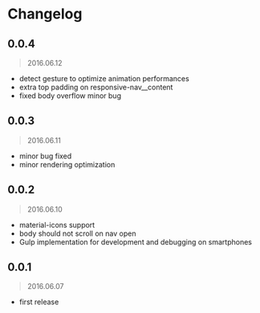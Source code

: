 # Changelog

## 0.0.4

> 2016.06.12

*   detect gesture to optimize animation performances
*   extra top padding on responsive-nav__content
*   fixed body overflow minor bug

## 0.0.3

> 2016.06.11

*   minor bug fixed
*   minor rendering optimization

## 0.0.2

> 2016.06.10

*   material-icons support
*   body should not scroll on nav open
*   Gulp implementation for development and debugging on smartphones

## 0.0.1

> 2016.06.07

*   first release
